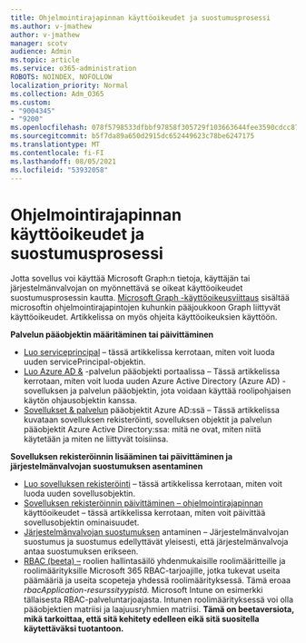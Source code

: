 ```yaml
---
title: Ohjelmointirajapinnan käyttöoikeudet ja suostumusprosessi
ms.author: v-jmathew
author: v-jmathew
manager: scotv
audience: Admin
ms.topic: article
ms.service: o365-administration
ROBOTS: NOINDEX, NOFOLLOW
localization_priority: Normal
ms.collection: Adm_O365
ms.custom:
- "9004345"
- "9200"
ms.openlocfilehash: 078f5798533dfbbf97858f305729f103663644fee3590cdcc877233041adae81
ms.sourcegitcommit: b5f7da89a650d2915dc652449623c78be6247175
ms.translationtype: MT
ms.contentlocale: fi-FI
ms.lasthandoff: 08/05/2021
ms.locfileid: "53932058"
---
```

# <a name="api-permissions-and-consent-process"></a>Ohjelmointirajapinnan käyttöoikeudet ja suostumusprosessi

Jotta sovellus voi käyttää Microsoft Graph:n tietoja, käyttäjän tai järjestelmänvalvojan on myönnettävä se oikeat käyttöoikeudet suostumusprosessin kautta. [Microsoft Graph -käyttöoikeusviittaus](https://docs.microsoft.com/graph/permissions-reference) sisältää microsoftin ohjelmointirajapintojen kuhunkin pääjoukkoon Graph liittyvät käyttöoikeudet. Artikkelissa on myös ohjeita käyttöoikeuksien käyttöön.

**Palvelun pääobjektin määritäminen tai päivittäminen**

- [Luo serviceprincipal](https://docs.microsoft.com/graph/api/serviceprincipal-post-serviceprincipals) – tässä artikkelissa kerrotaan, miten voit luoda uuden servicePrincipal-objektin.
- [Luo Azure AD &](https://docs.microsoft.com/azure/active-directory/develop/howto-create-service-principal-portal) -palvelun pääobjekti portaalissa – Tässä artikkelissa kerrotaan, miten voit luoda uuden Azure Active Directory (Azure AD) -sovelluksen ja palvelun pääobjektin, jota voidaan käyttää roolipohjaisen käytön ohjausobjektin kanssa.
- [Sovellukset & palvelun](https://docs.microsoft.com/azure/active-directory/develop/app-objects-and-service-principals) pääobjektit Azure AD:ssä – Tässä artikkelissa kuvataan sovelluksen rekisteröinti, sovelluksen objektit ja palvelun pääobjektit Azure Active Directory:ssa: mitä ne ovat, miten niitä käytetään ja miten ne liittyvät toisiinsa.

**Sovelluksen rekisteröinnin lisääminen tai päivittäminen ja järjestelmänvalvojan suostumuksen asentaminen**

- [Luo sovelluksen rekisteröinti](https://docs.microsoft.com/graph/api/application-post-applications) – tässä artikkelissa kerrotaan, miten voit luoda uuden sovellusobjektin.
- [Sovelluksen rekisteröinnin päivittäminen – ohjelmointirajapinnan](https://docs.microsoft.com/graph/api/application-update) käyttöoikeudet – tässä artikkelissa kerrotaan, miten voit päivittää sovellusobjektin ominaisuudet.
- [Järjestelmänvalvojan suostumuksen](https://docs.microsoft.com/graph/security-authorization#grant-permissions-to-an-application) antaminen – Järjestelmänvalvojan suostumus ja suostumus edellyttävät yleisesti, että järjestelmänvalvoja antaa suostumuksen erikseen.
- [RBAC (beeta) –](https://docs.microsoft.com/graph/api/resources/rbacapplicationmultiple) roolien hallintasäilö yhdenmukaisille roolimääritteille ja roolimäärityksille Microsoft 365 RBAC-tarjoajille, jotka tukevat useita päämääriä ja useita scopeteja yhdessä roolimäärityksessä. Tämä eroaa *rbacApplication-resurssityypistä.* Microsoft Intune on esimerkki tällaisesta RBAC-palveluntarjoajasta. Intunen roolimäärityksessä voi olla pääobjektien matriisi ja laajuusryhmien matriisi. **Tämä on beetaversiota, mikä tarkoittaa, että sitä kehitety edelleen eikä sitä suositella käytettäväksi tuotantoon.**
